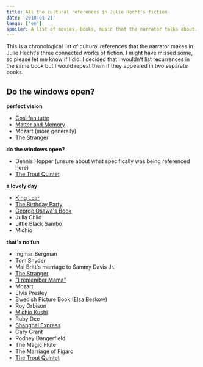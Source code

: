```yaml
---
title: All the cultural references in Julie Hecht's fiction
date: '2018-01-21'
langs: ['en']
spoiler: A list of movies, books, music that the narrator talks about.
---
```


This is a chronological list of cultural references that the narrator makes in Julie Hecht's three connected works of fiction. I might have missed some, so please let me know if I did. I decided that I wouldn't list recurrences in the same book but I would repeat them if they appeared in two separate books.

## Do the windows open?

**perfect vision**

- [Così fan tutte](https://en.wikipedia.org/wiki/Cos%C3%AC_fan_tutte)
- [Matter and Memory](https://en.wikipedia.org/wiki/Matter_and_Memory)
- Mozart (more generally)
- [The Stranger](https://en.wikipedia.org/wiki/The_Stranger_(1946_film))

**do the windows open?**

- Dennis Hopper (unsure about what specifically was being referenced here)
- [The Trout Quintet](https://en.wikipedia.org/wiki/Trout_Quintet)

**a lovely day**

- [King Lear](https://en.wikipedia.org/wiki/King_Lear)
- [The Birthday Party](https://en.wikipedia.org/wiki/The_Birthday_Party_(play))
- [George Osawa's Book](https://en.wikipedia.org/wiki/George_Ohsawa)
- Julia Child
- Little Black Sambo
- Michio 

**that's no fun**

- Ingmar Bergman
- Tom Snyder
- Mai Britt's marriage to Sammy Davis Jr.
- [The Stranger](https://en.wikipedia.org/wiki/The_Stranger_(1946_film))
- ["I remember Mama"](https://en.wikipedia.org/wiki/Mama_(TV_series))
- Mozart
- Elvis Presley
- Swedish Picture Book ([Elsa Beskow](https://en.wikipedia.org/wiki/Elsa_Beskow))
- Roy Orbison
- [Michio Kushi](https://en.wikipedia.org/wiki/Michio_Kushi)
- Ruby Dee
- [Shanghai Express](https://en.wikipedia.org/wiki/Shanghai_Express_(film))
- Cary Grant
- Rodney Dangerfield
- The Magic Flute
- The Marriage of Figaro
- [The Trout Quintet](https://en.wikipedia.org/wiki/Trout_Quintet)

